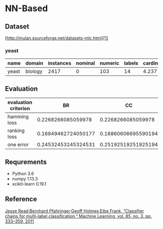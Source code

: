 ﻿# NN-Based
## Dataset
[http://mulan.sourceforge.net/datasets-mlc.html][1]

### yeast
|name | domain | instances |nominal	|numeric|labels|cardinality	|density|distinct|
| ------ | ------ | ------ |------ |------ |------ |------ |------ |------ |
| yeast| biology | 2417	 |0|103	|14|4.237|0.303	|198|

## Evaluation
|evaluation criterion |BR | CC|ECC|
| ------ | ------ | -----|---|
| hamming loss|  0.2268266085059978 | 0.2268266085059978 | |
| ranking loss|  0.16849462724050177 |0.16860606695590194  | |
| one error| 0.24532453245324531 | 0.25192519251925194| |

## Requrements
- Python 3.6
- numpy 1.13.3
- scikit-learn 0.19.1


## Reference
[Jesse Read·Bernhard Pfahringer·Geoff Holmes·Eibe Frank, “Classifier chains for multi-label classification,” Machine Learning, vol. 85, no. 3, pp. 333–359, 2011][2]


  [1]: http://mulan.sourceforge.net/datasets-mlc.html
  [2]: https://link.springer.com/article/10.1007/s10994-011-5256-5





